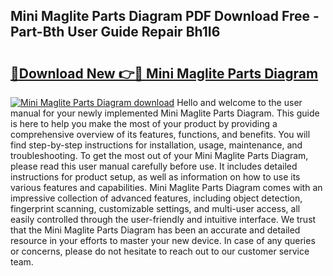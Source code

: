 ## Mini Maglite Parts Diagram PDF Download Free - Part-Bth User Guide Repair Bh1I6

# <h2><a href="http://dfhqrs.blite.top/?on=Mini+Maglite+Parts+Diagram">🔗Download New 👉🔴 Mini Maglite Parts Diagram</a></h2>

[![Mini Maglite Parts Diagram download](https://i.imgur.com/lujVjoI.png)](http://dfhqrs.blite.top/?on=Mini+Maglite+Parts+Diagram)
Hello and welcome to the user manual for your newly implemented Mini Maglite Parts Diagram. This guide is here to help you make the most of your product by providing a comprehensive overview of its features, functions, and benefits. You will find step-by-step instructions for installation, usage, maintenance, and troubleshooting. To get the most out of your Mini Maglite Parts Diagram, please read this user manual carefully before use. It includes detailed instructions for product setup, as well as information on how to use its various features and capabilities. Mini Maglite Parts Diagram comes with an impressive collection of advanced features, including object detection, fingerprint scanning, customizable settings, and multi-user access, all easily controlled through the user-friendly and intuitive interface. We trust that the Mini Maglite Parts Diagram has been an accurate and detailed resource in your efforts to master your new device. In case of any queries or concerns, please do not hesitate to reach out to our customer service team.
